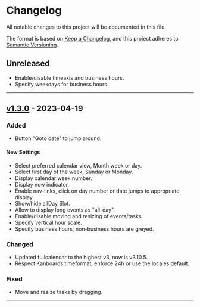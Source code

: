 # Changelog

All notable changes to this project will be documented in this file.

The format is based on [Keep a Changelog](https://keepachangelog.com/en/1.0.0/),
and this project adheres to [Semantic Versioning](https://semver.org/spec/v2.0.0.html).

## Unreleased

- Enable/disable timeaxis and business hours.
- Specify weekdays for business hours.

---

## [v1.3.0](https://codeberg.org/abu/Calendar/releases/tag/v1.3.0) - 2023-04-19

### Added

- Button "Goto date" to jump around.

#### New Settings

- Select preferred calendar view, Month week or day.
- Select first day of the week, Sunday or Monday.
- Display calendar week number.
- Display now indicator.
- Enable nav-links, click on day number or date jumps to appropriate display.
- Show/hide allDay Slot.
- Allow to display long events as "all-day".
- Enable/disable moving and resizing of events/tasks.
- Specify vertical hour scale.
- Specify business hours, non-business hours are greyed.

### Changed

- Updated fullcalendar to the highest v3, now is v3.10.5.
- Respect Kanboards timeformat, enforce 24h or use the locales default.

### Fixed

- Move and resize tasks by dragging.

---
